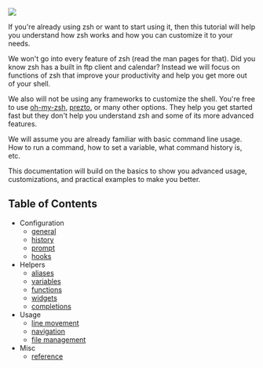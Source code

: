 ![](/img/banner.png)

If you're already using zsh or want to start using it, then this tutorial will help you understand how zsh works and how you can customize it to your needs.

We won't go into every feature of zsh (read the man pages for that).
Did you know zsh has a built in ftp client and calendar?
Instead we will focus on functions of zsh that improve your productivity and help you get more out of your shell.

We also will not be using any frameworks to customize the shell.
You're free to use [oh-my-zsh](https://github.com/robbyrussell/oh-my-zsh), [prezto](https://github.com/sorin-ionescu/prezto), or many other options. They help you get started fast but they don't help you understand zsh and some of its more advanced features.

We will assume you are already familiar with basic command line usage.
How to run a command, how to set a variable, what command history is, etc.

This documentation will build on the basics to show you advanced usage, customizations, and practical examples to make you better.

## Table of Contents

* Configuration
    * [general](docs/config/general.md)
    * [history](docs/config/history.md)
    * [prompt](docs/config/prompt.md)
    * [hooks](docs/config/hooks.md)
* Helpers
    * [aliases](docs/helpers/aliases.md)
    * [variables](docs/helpers/variables.md)
    * [functions](docs/helpers/functions.md)
    * [widgets](docs/helpers/widgets.md)
    * [completions](docs/helpers/completions.md)
* Usage
    * [line movement](docs/usage/line_movement.md)
    * [navigation](docs/usage/navigation.md)
    * [file management](docs/usage/file_management.md)
* Misc
    * [reference](docs/misc/reference.md)
